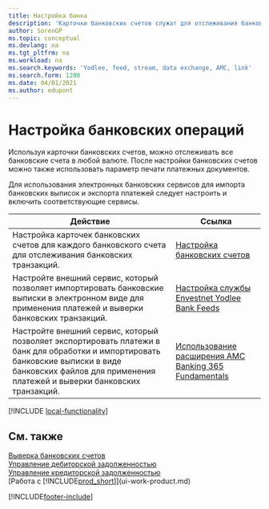 ```yaml
---
title: Настройка банка
description: 'Карточки банковских счетов служат для отслеживания банковских счетов и настройки банковских выписок, например Yodlee, для обмена данными.'
author: SorenGP
ms.topic: conceptual
ms.devlang: na
ms.tgt_pltfrm: na
ms.workload: na
ms.search.keywords: 'Yodlee, feed, stream, data exchange, AMC, link'
ms.search.form: 1200
ms.date: 04/01/2021
ms.author: edupont
---
```

# <a name="setting-up-banking"></a><a name="setting-up-banking"></a>Настройка банковских операций

Используя карточки банковских счетов, можно отслеживать все банковские счета в любой валюте. После настройки банковских счетов можно также использовать параметр печати платежных документов.

Для использования электронных банковских сервисов для импорта банковских выписок и экспорта платежей следует настроить и включить соответствующие сервисы.

| Действие | Ссылка |
| --- | --- |
| Настройка карточек банковских счетов для каждого банковского счета для отслеживания банковских транзакций. |[Настройка банковских счетов](bank-how-setup-bank-accounts.md) |
| Настройте внешний сервис, который позволяет импортировать банковские выписки в электронном виде для применения платежей и выверки банковских транзакций. |[Настройка службы Envestnet Yodlee Bank Feeds](bank-how-setup-bank-statement-service.md) |
| Настройте внешний сервис, который позволяет экспортировать платежи в банк для обработки и импортировать банковские выписки в виде банковских файлов для применения платежей и выверки банковских транзакций. |[Использование расширения AMC Banking 365 Fundamentals](ui-extensions-amc-banking.md) |

[!INCLUDE [local-functionality](includes/local-functionality.md)]

## <a name="see-also"></a><a name="see-also"></a>См. также

[Выверка банковских счетов](bank-manage-bank-accounts.md)  
[Управление дебиторской задолженностью](receivables-manage-receivables.md)  
[Управление кредиторской задолженностью](payables-manage-payables.md)  
[Работа с [!INCLUDE[prod_short](includes/prod_short.md)]](ui-work-product.md)


[!INCLUDE[footer-include](includes/footer-banner.md)]
